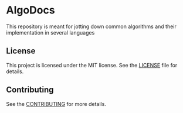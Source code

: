 # AlgoDocs
This repository is meant for jotting down common algorithms and their implementation in several languages

## License

This project is licensed under the MIT license. See the [LICENSE](LICENSE) file for details.

## Contributing

See the [CONTRIBUTING](CONTRIBUTING.md) for more details.
